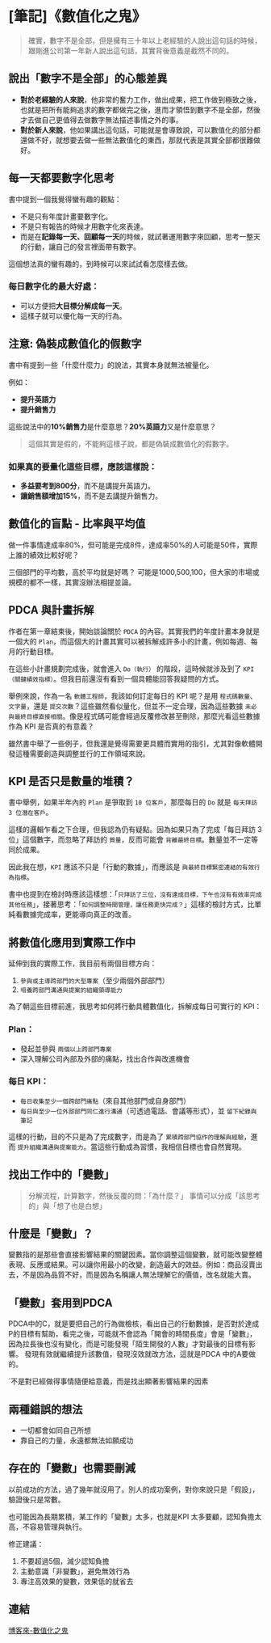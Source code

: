 # [筆記]《數值化之鬼》


> 確實，數字不是全部，但是擁有三十年以上老經驗的人說出這句話的時候，跟剛進公司第一年新人說出這句話，其實背後意義是截然不同的。

<!--more-->

## 說出「數字不是全部」的心態差異

- **對於老經驗的人來說**，他非常的奮力工作，做出成果，把工作做到極致之後，也就是把所有能夠追求的數字都做完之後，進而才領悟到數字不是全部，然後才去做自己更值得去做數字無法描述事情之外的事。
- **對於新人來說**，他如果講出這句話，可能就是會導致說，可以數值化的部分都還做不好，就想要去做一些無法數值化的東西，那就代表是其實全部都很難做好。

## 每一天都要數字化思考

書中提到一個我覺得蠻有趣的觀點：

- 不是只有年度計畫要數字化。
- 不是只有報告的時候才用數字化來表達。
- 而是在**記錄每一天、回顧每一天**的時候，就試著運用數字來回顧，思考一整天的行動，讓自己的發言裡面帶有數字。

這個想法真的蠻有趣的，到時候可以來試試看怎麼樣去做。

### 每日數字化的最大好處：

- 可以方便把**大目標分解成每一天**。
- 這樣子就可以優化每一天的行為。

## 注意: 偽裝成數值化的假數字

書中有提到一些「什麼什麼力」的說法，其實本身就無法被量化。

例如：

- **提升英語力**
- **提升銷售力**

這些說法中的**10%銷售力**是什麼意思？**20%英語力**又是什麼意思？

> 這個其實是假的，不能夠這樣子說，都是偽裝成數值化的假數字。

### 如果真的要量化這些目標，應該這樣說：

- **多益要考到800分**，而不是講提升英語力。
- **讓銷售額增加15%**，而不是去講提升銷售力。

## 數值化的盲點 - 比率與平均值

做一件事情達成率80%，但可能是完成8件，達成率50%的人可能是50件，實際上誰的績效比較好呢？

三個部門的平均數，高於平均就是好嗎？
可能是1000,500,100，但大家的市場或規模的都不一樣，其實沒辦法相提並論。

## PDCA 與計畫拆解

作者在第一章結束後，開始談論關於 `PDCA` 的內容。其實我們的年度計畫本身就是一個大的 `Plan`，而這個大的計畫其實可以被拆解成許多小的計畫，例如每週、每月的行動目標。

在這些小計畫規劃完成後，就會進入 `Do（執行）` 的階段，這時候就涉及到了 `KPI（關鍵績效指標）`。但我目前還沒有看到一個具體能回答我疑問的方式。

舉例來說，作為一名 `軟體工程師`，我該如何訂定每日的 KPI 呢？是用 `程式碼數量`、`文字量`，還是 `提交次數`？這些雖然看似量化，但並不一定合理，因為這些數據 `未必與最終目標直接相關`。像是程式碼可能會經過反覆修改甚至刪除，那麼光看這些數據作為 KPI 是否真的有意義？

雖然書中舉了一些例子，但我還是覺得需要更具體而實用的指引，尤其對像軟體開發這種需要創造與調整並行的工作領域來說。

## KPI 是否只是數量的堆積？

書中舉例，如果半年內的 `Plan` 是爭取到 `10 位客戶`，那麼每日的 `Do` 就是 `每天拜訪 3 位潛在客戶`。

這樣的邏輯乍看之下合理，但我認為仍有疑點。因為如果只為了完成「每日拜訪 3 位」這個數字，而忽略了拜訪的 `質量`，反而可能會 `背離最終目標`。數量並不一定等同於成果。

因此我在想，`KPI` 應該不只是「行動的數據」，而應該是 `與最終目標緊密連結的有效行為指標`。

書中也提到在檢討時應該這樣想：「`只拜訪了三位，沒有達成目標，下午也沒有有效率完成其他任務`」，接著思考：「`如何調整時間管理，讓任務更快完成？`」這樣的檢討方式，比單純看數據完成率，更能導向真正的改善。

## 將數值化應用到實際工作中

延伸到我的實際工作，我目前有兩個目標方向：

1. `參與或主導跨部門的大型專案`（至少兩個外部部門）
2. `培養跨部門溝通與提案的組織領導能力`

為了朝這些目標前進，我思考如何將行動具體數值化，拆解成每日可實行的 KPI：

### Plan：

- 發起並參與 `兩個以上跨部門專案`
- 深入理解公司內部及外部的痛點，找出合作與改進機會

### 每日 KPI：

- `每日收集至少一個跨部門痛點`（來自其他部門或自身部門）
- `每日與至少一位外部部門同仁進行溝通`（可透過電話、會議等形式），並 `留下紀錄與筆記`

這樣的行動，目的不只是為了完成數字，而是為了 `累積跨部門協作的理解與經驗`，進而 `提升組織溝通與提案能力`。當這些行動成為習慣，我相信目標也會自然實現。


## 找出工作中的「變數」

> 分解流程，計算數字，然後反覆的問：「為什麼？」
> 事情可以分成「該思考的」與「想了也是白想」

## 什麼是「變數」？

變數指的是那些會直接影響結果的關鍵因素。當你調整這個變數，就可能改變整體表現、反應或結果。可以讓你用最小的改變，創造最大的效益。例如：商品沒賣出去，不是因為品質不好，而是因為名稱讓人無法理解它的價值，改名就能大賣。

## 「變數」套用到PDCA

PDCA中的C，就是要把自己的行為做檢核，看出自己的行動數據，是否對於達成P的目標有幫助，看完之後，可能就不會認為「開會的時間長度」會是「變數」，因為拉長後也沒有變化，而是可能發現「陌生開發的人數」才對最後的目標有影響。
發現有效就繼續提升該數值，發現沒效就改方法，這就是PDCA 中的A要做的。

`不是對已經做得事情隨便給意義，而是找出顯著影響結果的因素

## 兩種錯誤的想法

- 一切都會如同自己所想
- 靠自己的力量，永遠都無法如願成功

## 存在的「變數」也需要刪減

以前成功的方法，過了幾年就沒用了。別人的成功案例，對你來說只是「假設」，驗證後只是常數。

也可能因為長期累積，某工作的「變數」太多，也就是KPI 太多要顧，認知負擔太高，不容易管理與執行。

修正建議：

1. 不要超過5個，減少認知負擔
2. 主動意識「非變數」，避免無效行為
3. 專注高效果的變數，效果低的就省去

## 連結

[博客來-數值化之鬼](https://www.books.com.tw/products/0010950728 "‌")
